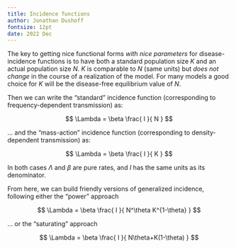 ```yaml
---
title: Incidence functions
author: Jonathan Dushoff
fontsize: 12pt
date: 2022 Dec
---
```


The key to getting nice functional forms _with nice parameters_ for disease-incidence functions is to have both a standard population size $K$ and an actual population size $N$. $K$ is comparable to $N$ (same units) but _does not change_ in the course of a realization of the model. For many models a good choice for $K$ will be the disease-free equilibrium value of $N$.

Then we can write the “standard” incidence function (corresponding to frequency-dependent transmission) as:

$$ \Lambda = \beta \frac{  I }{ N  } $$

… and the “mass-action” incidence function (corresponding to density-dependent transmission) as:

$$ \Lambda = \beta \frac{  I }{ K  } $$

In both cases $\Lambda$ and $\beta$ are pure rates, and $I$ has the same units as its denominator.

From here, we can build friendly versions of generalized incidence, following either the “power” approach

$$ \Lambda = \beta \frac{  I }{ N^\theta K^{1-\theta}  } $$

… or the “saturating” approach

$$ \Lambda = \beta \frac{  I }{ N\theta+K(1-\theta)  } $$


